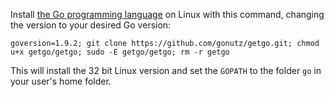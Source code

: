 Install [the Go programming language](https://golang.org/) on Linux with this command, changing the version to your desired Go version:

`goversion=1.9.2; git clone https://github.com/gonutz/getgo.git; chmod u+x getgo/getgo; sudo -E getgo/getgo; rm -r getgo`

This will install the 32 bit Linux version and set the `GOPATH` to the folder `go` in your user's home folder. 
